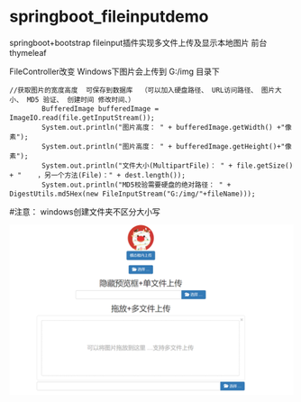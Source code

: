 # springboot_fileinputdemo
springboot+bootstrap fileinput插件实现多文件上传及显示本地图片
前台 thymeleaf

FileController改变  Windows下图片会上传到 G:/img 目录下

    //获取图片的宽度高度  可保存到数据库  （可以加入硬盘路径、 URL访问路径、 图片大小、 MD5 验证、 创建时间 修改时间、）
            BufferedImage bufferedImage = ImageIO.read(file.getInputStream());
            System.out.println("图片高度： " + bufferedImage.getWidth() +"像素");
            System.out.println("图片高度： " + bufferedImage.getHeight()+"像素");
            System.out.println("文件大小(MultipartFile)： " + file.getSize()   + "    ，另一个方法(File)：" + dest.length()); 
            System.out.println("MD5校验需要硬盘的绝对路径： " + DigestUtils.md5Hex(new FileInputStream("G:/img/"+fileName)));


#注意：  windows创建文件夹不区分大小写

![image](https://github.com/feihb123/images/blob/master/fileinput.png)
